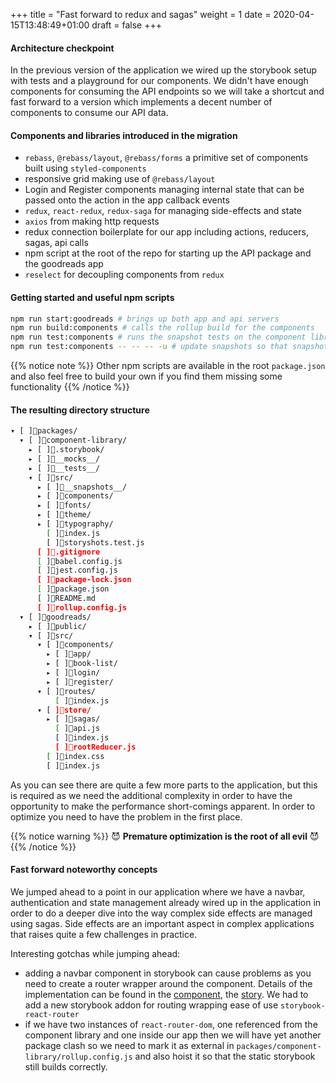 +++
title = "Fast forward to redux and sagas"
weight = 1
date = 2020-04-15T13:48:49+01:00
draft = false
+++

#### Architecture checkpoint

In the previous version of the application we wired up the storybook setup with tests and a playground for our
components. We didn't have enough components for consuming the API endpoints so we will take a shortcut and fast forward
to a version which implements a decent number of components to consume our API data.

#### Components and libraries introduced in the migration

- `rebass`, `@rebass/layout`, `@rebass/forms` a primitive set of components built using `styled-components`
- responsive grid making use of `@rebass/layout`
- Login and Register components managing internal state that can be passed onto the action in the app
  callback events
- `redux`, `react-redux`, `redux-saga` for managing side-effects and state
- `axios` from making http requests
- redux connection boilerplate for our app including actions, reducers, sagas, api calls
- npm script at the root of the repo for starting up the API package and the goodreads app
- `reselect` for decoupling components from `redux`

#### Getting started and useful npm scripts

```bash
npm run start:goodreads # brings up both app and api servers
npm run build:components # calls the rollup build for the components
npm run test:components # runs the snapshot tests on the component library via storyshots
npm run test:components -- -- -- -u # update snapshots so that snapshots are up to date
```

{{% notice note %}}
Other npm scripts are available in the root `package.json` and also feel free to build your own if you find them missing
some functionality
{{% /notice %}}

#### The resulting directory structure

```bash
▾ [ ]packages/
  ▾ [ ]component-library/
    ▸ [ ].storybook/
    ▸ [ ]__mocks__/
    ▸ [ ]__tests__/
    ▾ [ ]src/
      ▸ [ ]__snapshots__/
      ▸ [ ]components/
      ▸ [ ]fonts/
      ▸ [ ]theme/
      ▸ [ ]typography/
        [ ]index.js
        [ ]storyshots.test.js
      [ ].gitignore
      [ ]babel.config.js
      [ ]jest.config.js
      [ ]package-lock.json
      [ ]package.json
      [ ]README.md
      [ ]rollup.config.js
  ▾ [ ]goodreads/
    ▸ [ ]public/
    ▾ [ ]src/
      ▾ [ ]components/
        ▸ [ ]app/
        ▸ [ ]book-list/
        ▸ [ ]login/
        ▸ [ ]register/
      ▾ [ ]routes/
          [ ]index.js
      ▾ [ ]store/
        ▸ [ ]sagas/
          [ ]api.js
          [ ]index.js
          [ ]rootReducer.js
        [ ]index.css
        [ ]index.js
```

As you can see there are quite a few more parts to the application, but this is required as we need the
additional complexity in order to have the opportunity to make the performance short-comings apparent. In order to optimize you
need to have the problem in the first place.

{{% notice warning %}}
😈 **Premature optimization is the root of all evil** 😈
{{% /notice %}}

#### Fast forward noteworthy concepts

We jumped ahead to a point in our application where we have a navbar, authentication and state management already wired
up in the application in order to do a deeper dive into the way complex side effects are managed using sagas. Side
effects are an important aspect in complex applications that raises quite a few challenges in practice.

Interesting gotchas while jumping ahead:

- adding a navbar component in storybook can cause problems as you need to create a router wrapper around the component.
  Details of the implementation can be found in the
  [component](https://github.com/adaschevici/goodreads-v2/blob/03-fast-forward-branch/packages/component-library/src/components/nav-bar/index.js),
  the [story](https://github.com/adaschevici/goodreads-v2/blob/03-fast-forward-branch/packages/component-library/src/components/nav-bar/index.stories.js). We had
  to add a new storybook addon for routing wrapping ease of use `storybook-react-router`
- if we have two instances of `react-router-dom`, one referenced from the component library and one inside our app then
  we will have yet another package clash so we need to mark it as external in
  `packages/component-library/rollup.config.js` and also hoist it so that the static storybook still builds correctly.
